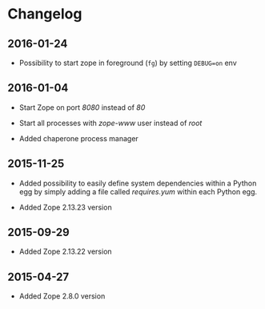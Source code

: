 # Changelog

## 2016-01-24

- Possibility to start zope in foreground (`fg`) by setting `DEBUG=on` env

## 2016-01-04

- Start Zope on port *8080* instead of *80*

- Start all processes with *zope-www* user instead of *root*

- Added chaperone process manager

## 2015-11-25

- Added possibility to easily define system dependencies within a Python egg
  by simply adding a file called *requires.yum* within each Python egg.

- Added Zope 2.13.23 version

## 2015-09-29

- Added Zope 2.13.22 version

## 2015-04-27

- Added Zope 2.8.0 version
